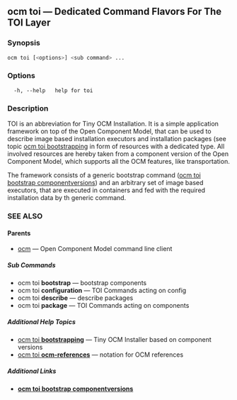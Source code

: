 ## ocm toi &mdash; Dedicated Command Flavors For The TOI Layer

### Synopsis

```bash
ocm toi [<options>] <sub command> ...
```

### Options

```text
  -h, --help   help for toi
```

### Description

TOI is an abbreviation for Tiny OCM Installation. It is a simple
application framework on top of the Open Component Model, that can
be used to describe image based installation executors and installation
packages (see topic [ocm toi bootstrapping](ocm_toi_bootstrapping.md) in form of resources
with a dedicated type. All involved resources are hereby taken from a component
version of the Open Component Model, which supports all the OCM features, like
transportation.

The framework consists of a generic bootstrap command
([ocm toi bootstrap componentversions](ocm_toi_bootstrap_componentversions.md)) and an arbitrary set of image
based executors, that are executed in containers and fed with the required
installation data by th generic command.

### SEE ALSO

#### Parents

* [ocm](ocm.md)	 &mdash; Open Component Model command line client


##### Sub Commands

* ocm toi <b>bootstrap</b>	 &mdash; bootstrap components
* ocm toi <b>configuration</b>	 &mdash; TOI Commands acting on config
* ocm toi <b>describe</b>	 &mdash; describe packages
* ocm toi <b>package</b>	 &mdash; TOI Commands acting on components



##### Additional Help Topics

* [ocm toi <b>bootstrapping</b>](ocm_toi_bootstrapping.md)	 &mdash; Tiny OCM Installer based on component versions
* [ocm toi <b>ocm-references</b>](ocm_toi_ocm-references.md)	 &mdash; notation for OCM references


##### Additional Links

* [<b>ocm toi bootstrap componentversions</b>](ocm_toi_bootstrap_componentversions.md)

